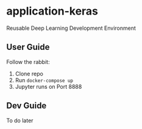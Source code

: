 # application-keras
Reusable Deep Learning Development Environment

## User Guide
Follow the rabbit:
1. Clone repo
2. Run ```docker-compose up```
3. Jupyter runs on Port 8888

## Dev Guide
To do later

